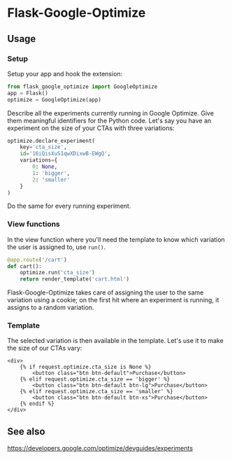 # Flask-Google-Optimize

## Usage

### Setup

Setup your app and hook the extension:

```python
from flask_google_optimize import GoogleOptimize
app = Flask()
optimize = GoogleOptimize(app)
```

Describe all the experiments currently running in Google Optimize. Give them meaningful identifiers for the Python code. Let's say you have an experiment on the size of your CTAs with three variations:

```python
optimize.declare_experiment(
    key='cta_size',
    id='16iQisXuS1qwXDixwB-EWgQ',
    variations={
        0: None,
        1: 'bigger',
        2: 'smaller'
    }
)
```

Do the same for every running experiment.

### View functions

In the view function where you'll need the template to know which variation the user is assigned to, use `run()`. 

```python
@app.route('/cart')
def cart():
    optimize.run('cta_size')
    return render_template('cart.html')
```

Flask-Google-Optimize takes care of assigning the user to the same variation using a cookie; on the first hit where an experiment is running, it assigns to a random variation.

### Template

The selected variation is then available in the template. Let's use it to make the size of our CTAs vary:

```jinja2
<div>
    {% if request.optimize.cta_size is None %}
        <button class="btn btn-default">Purchase</button>
    {% elif request.optimize.cta_size == 'bigger' %}
        <button class="btn btn-default btn-lg">Purchase</button>
    {% elif request.optimize.cta_size == 'smaller' %}
        <button class="btn btn-default btn-xs">Purchase</button>
    {% endif %}
</div>
```

## See also

https://developers.google.com/optimize/devguides/experiments
